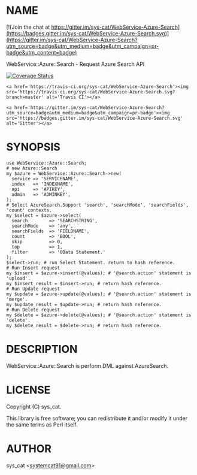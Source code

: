 # NAME

[![Join the chat at https://gitter.im/sys-cat/WebService-Azure-Search](https://badges.gitter.im/sys-cat/WebService-Azure-Search.svg)](https://gitter.im/sys-cat/WebService-Azure-Search?utm_source=badge&utm_medium=badge&utm_campaign=pr-badge&utm_content=badge)

WebService::Azure::Search - Request Azure Search API

<div>
    <a href='https://coveralls.io/github/sys-cat/WebService-Azure-Search?branch=master'><img src='https://coveralls.io/repos/github/sys-cat/WebService-Azure-Search/badge.svg?branch=master' alt='Coverage Status' /></a>

    <a href='https://travis-ci.org/sys-cat/WebService-Azure-Search'><img src='https://travis-ci.org/sys-cat/WebService-Azure-Search.svg?branch=master' alt='Travis CI'></a>

    <a href='https://gitter.im/sys-cat/WebService-Azure-Search?utm_source=badge&utm_medium=badge&utm_campaign=pr-badge'><img src='https://badges.gitter.im/sys-cat/WebService-Azure-Search.svg' alt='Gitter'></a>
</div>

# SYNOPSIS

    use WebService::Azure::Search;
    # new Azure::Search
    my $azure = WebServise::Azure::Search->new(
      service => 'SERVICENAME',
      index   => 'INDEXNAME',
      api     => 'APIKEY',
      admin   => 'ADMINKEY',
    );
    # Select AzureSearch.Support 'search', 'searchMode', 'searchFields', 'count' contexts.
    my $select = $azure->select(
      search        => 'SEARCHSTRING',
      searchMode    => 'any',
      searchFields  => 'FIELDNAME',
      count         => 'BOOL',
      skip          => 0,
      top           => 1,
      filter        => 'OData Statement.'
    );
    $select->run; # run Select Statement. return to hash reference.
    # Run Insert request
    my $insert = $azure->insert(@values); # '@search.action' statement is 'upload'.
    my $insert_result = $insert->run; # return hash reference.
    # Run Update request
    my $update = $azure->update(@values); # '@search.action' statement is 'merge'.
    my $update_result = $update->run; # return hash reference.
    # Run Delete request
    my $delete = $azure->delete(@values); # '@search.action' statement is 'delete'.
    my $delete_result = $delete->run; # return hash reference.

# DESCRIPTION

WebService::Azure::Search is perform DML against AzureSearch.

# LICENSE

Copyright (C) sys\_cat.

This library is free software; you can redistribute it and/or modify
it under the same terms as Perl itself.

# AUTHOR

sys\_cat &lt;systemcat91@gmail.com>
